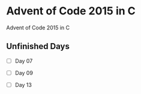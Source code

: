 # Advent of Code 2015 in C

Advent of Code 2015 in C

## Unfinished Days

- [ ] Day 07
- [ ] Day 09
- [ ] Day 13

